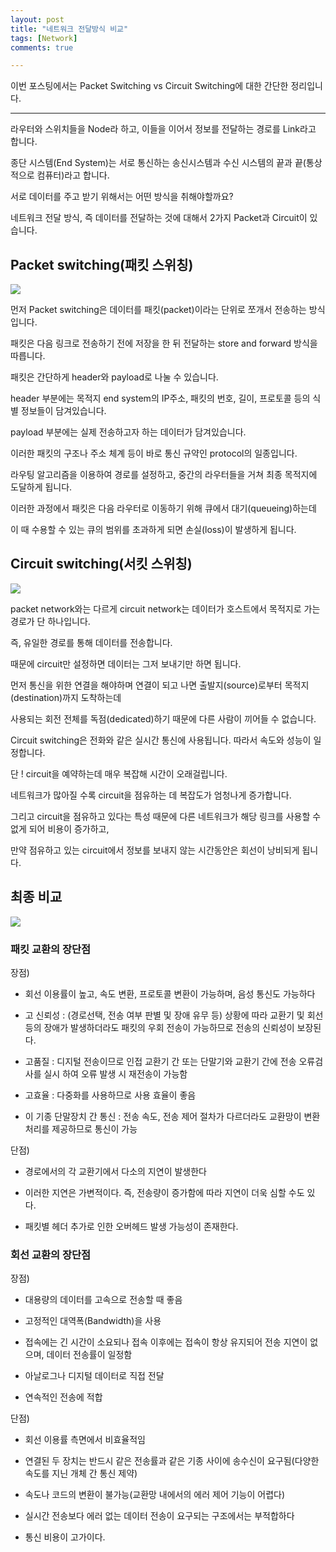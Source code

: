 ```yaml
---
layout: post
title: "네트워크 전달방식 비교"
tags: [Network]
comments: true

---
```


이번 포스팅에서는 Packet Switching vs Circuit Switching에 대한 간단한 정리입니다.

---

라우터와 스위치들을 Node라 하고, 이들을 이어서 정보를 전달하는 경로를 Link라고 합니다.

종단 시스템(End System)는 서로 통신하는 송신시스템과 수신 시스템의 끝과 끝(통상적으로 컴퓨터)라고 합니다.

서로 데이터를 주고 받기 위해서는 어떤 방식을 취해야할까요?

네트워크 전달 방식, 즉 데이터를 전달하는 것에 대해서 2가지 Packet과 Circuit이 있습니다.

## Packet switching(패킷 스위칭)

<img src ="https://img1.daumcdn.net/thumb/R1280x0/?scode=mtistory2&fname=http%3A%2F%2Fcfile9.uf.tistory.com%2Fimage%2F223A503757136200164F48">

먼저 Packet switching은 데이터를 패킷(packet)이라는 단위로 쪼개서 전송하는 방식입니다.

패킷은 다음 링크로 전송하기 전에 저장을 한 뒤 전달하는 store and forward 방식을 따릅니다.

패킷은 간단하게 header와 payload로 나눌 수 있습니다.

header 부분에는 목적지 end system의 IP주소, 패킷의 번호, 길이, 프로토콜 등의 식별 정보들이 담겨있습니다.

payload 부분에는 실제 전송하고자 하는 데이터가 담겨있습니다.

이러한 패킷의 구조나 주소 체계 등이 바로 통신 규약인 protocol의 일종입니다.

라우팅 알고리즘을 이용하여 경로를 설정하고, 중간의 라우터들을 거쳐 최종 목적지에 도달하게 됩니다.

이러한 과정에서 패킷은 다음 라우터로 이동하기 위해 큐에서 대기(queueing)하는데

이 때 수용할 수 있는 큐의 범위를 초과하게 되면 손실(loss)이 발생하게 됩니다.

## Circuit switching(서킷 스위칭)

<img src ="https://img1.daumcdn.net/thumb/R1280x0/?scode=mtistory2&fname=http%3A%2F%2Fcfile21.uf.tistory.com%2Fimage%2F2610F7455713650B0771D4">

packet network와는 다르게 circuit network는 데이터가 호스트에서 목적지로 가는 경로가 단 하나입니다.

즉, 유일한 경로를 통해 데이터를 전송합니다. 

때문에 circuit만 설정하면 데이터는 그저 보내기만 하면 됩니다. 

먼저 통신을 위한 연결을 해야하며 연결이 되고 나면 출발지(source)로부터 목적지(destination)까지 도착하는데

사용되는 회전 전체를 독점(dedicated)하기 때문에 다른 사람이 끼어들 수 없습니다.

Circuit switching은 전화와 같은 실시간 통신에 사용됩니다. 따라서 속도와 성능이 일정합니다.

단 ! circuit을 예약하는데 매우 복잡해 시간이 오래걸립니다.

네트워크가 많아질 수록 circuit을 점유하는 데 복잡도가 엄청나게 증가합니다.

그리고 circuit을 점유하고 있다는 특성 때문에 다른 네트워크가 해당 링크를 사용할 수 없게 되어 비용이 증가하고,

만약 점유하고 있는 circuit에서 정보를 보내지 않는 시간동안은 회선이 낭비되게 됩니다. 


## 최종 비교

<img src ="https://www.apposite-tech.com/wp-content/uploads/2017/10/circuit-packet.jpg">

### 패킷 교환의 장단점

장점)

- 회선 이용률이 높고, 속도 변환, 프로토콜 변환이 가능하며, 음성 통신도 가능하다

- 고 신뢰성 : (경로선택, 전송 여부 판별 및 장애 유무 등) 상황에 따라 교환기 및 회선 등의 장애가 발생하더라도 패킷의 우회 전송이 가능하므로 전송의 신뢰성이 보장된다.

- 고품질 : 디지털 전송이므로 인접 교환기 간 또는 단말기와 교환기 간에 전송 오류검사를 실시 하여 오류 발생 시 재전송이 가능함

- 고효율 : 다중화를 사용하므로 사용 효율이 좋음

- 이 기종 단말장치 간 통신 : 전송 속도, 전송 제어 절차가 다르더라도 교환망이 변환 처리를 제공하므로 통신이 가능



단점)

- 경로에서의 각 교환기에서 다소의 지연이 발생한다

- 이러한 지연은 가변적이다. 즉, 전송량이 증가함에 따라 지연이 더욱 심할 수도 있다.

- 패킷별 헤더 추가로 인한 오버헤드 발생 가능성이 존재한다.


### 회선 교환의 장단점

장점)

- 대용량의 데이터를 고속으로 전송할 때 좋음

- 고정적인 대역폭(Bandwidth)을 사용

- 접속에는 긴 시간이 소요되나 접속 이후에는 접속이 항상 유지되어 전송 지연이 없으며, 데이터 전송률이 일정함

- 아날로그나 디지털 데이터로 직접 전달

- 연속적인 전송에 적합

단점)

- 회선 이용률 측면에서 비효율적임

- 연결된 두 장치는 반드시 같은 전송률과 같은 기종 사이에 송수신이 요구됨(다양한 속도를 지닌 개체 간 통신 제약)

- 속도나 코드의 변환이 불가능(교환망 내에서의 에러 제어 기능이 어렵다)

- 실시간 전송보다 에러 없는 데이터 전송이 요구되는 구조에서는 부적합하다

- 통신 비용이 고가이다.
